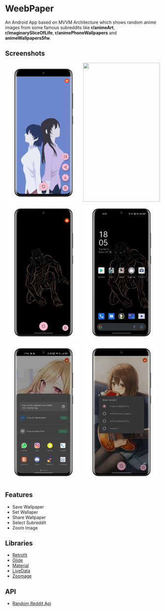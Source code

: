 # WeebPaper
An Android App based on MVVM Architecture which shows random anime images from some famous subreddits like **r/animeArt**, **r/imaginarySliceOfLife**, **r/animePhoneWallpapers** and **animeWallpapersSfw**.

## Screenshots

<div class="column">
  <img src="https://github.com/hamzaazizofficial/WeebPaper/blob/master/one.PNG?raw=true" width="250" height="450" />
  
  <img src="https://github.com/hamzaazizofficial/WeebPaper/blob/master/two.PNG?raw=true" width="250" height="450" />
  
  <img src="https://github.com/hamzaazizofficial/WeebPaper/blob/master/three.PNG?raw=true" width="250" height="450"/>
 
  
  
  <img src="https://github.com/hamzaazizofficial/WeebPaper/blob/master/four.PNG?raw=true" width="250" height="450"/>
  
  <img src="https://github.com/hamzaazizofficial/WeebPaper/blob/master/five.PNG?raw=true" width="250" height="450"/>
  
  <img src="https://github.com/hamzaazizofficial/WeebPaper/blob/master/six.PNG?raw=true" width="250" height="450"/>
</div>

## Features
- Save Wallpaper
- Set Wallaper
- Share Wallpaper
- Select Subreddit 
- Zoom Image

## Libraries

- [Retrofit](https://developer.android.com/training/volley)
- [Glide](https://github.com/bumptech/glide)
- [Material](https://material.io/develop/android)
- [LiveData](https://developer.android.com/topic/libraries/architecture/livedata)
- [Zoomage](https://github.com/jsibbold/zoomage)

## API
- [Random Reddit Api](https://meme-api.herokuapp.com/gimme)
